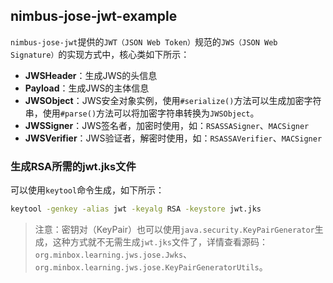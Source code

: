 ## nimbus-jose-jwt-example

`nimbus-jose-jwt`提供的`JWT（JSON Web Token）`规范的`JWS（JSON Web Signature）`的实现方式中，核心类如下所示：

- **JWSHeader**：生成JWS的头信息
- **Payload**：生成JWS的主体信息
- **JWSObject**：JWS安全对象实例，使用`#serialize()`方法可以生成加密字符串，使用`#parse()`方法可以将加密字符串转换为`JWSObject`。
- **JWSSigner**：JWS签名者，加密时使用，如：`RSASSASigner`、`MACSigner`
- **JWSVerifier**：JWS验证者，解密时使用，如：`RSASSAVerifier`、`MACSigner`



### 生成RSA所需的jwt.jks文件

可以使用`keytool`命令生成，如下所示：

```bash
keytool -genkey -alias jwt -keyalg RSA -keystore jwt.jks
```

> 注意：密钥对（KeyPair）也可以使用`java.security.KeyPairGenerator`生成，这种方式就不无需生成`jwt.jks`文件了，详情查看源码：`org.minbox.learning.jws.jose.Jwks`、`org.minbox.learning.jws.jose.KeyPairGeneratorUtils`。
